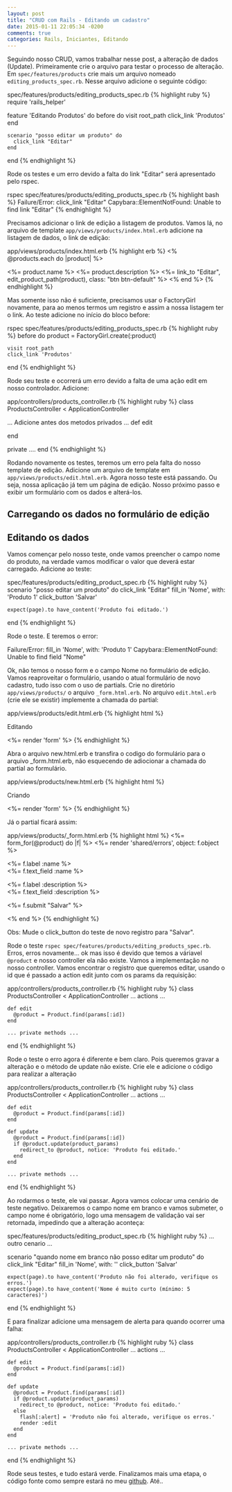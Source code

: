 ```yaml
---
layout: post
title: "CRUD com Rails - Editando um cadastro"
date: 2015-01-11 22:05:34 -0200
comments: true
categories: Rails, Iniciantes, Editando
---
```


Seguindo nosso CRUD, vamos trabalhar nesse post, a alteração de dados (Update).
Primeiramente crie o arquivo para testar o processo de alteração. Em `spec/features/products`
crie mais um arquivo nomeado `editing_products_spec.rb`. Nesse arquivo adicione
o seguinte código:

spec/features/products/editing_products_spec.rb
{% highlight ruby %}
require 'rails_helper'

feature 'Editando Produtos' do
before do
visit root_path
click_link 'Produtos'
end

    scenario "posso editar um produto" do
      click_link "Editar"
    end

end
{% endhighlight %}

Rode os testes e um erro devido a falta do link "Editar" será apresentado pelo rspec.

rspec spec/features/products/editing_products_spec.rb
{% highlight bash %}
Failure/Error: click_link "Editar"
Capybara::ElementNotFound:
Unable to find link "Editar"
{% endhighlight %}

Precisamos adicionar o link de edição a listagem de produtos. Vamos lá, no arquivo de
template `app/views/products/index.html.erb` adicione na listagem de dados, o link de edição:

app/views/products/index.html.erb
{% highlight erb %}
<% @products.each do |product| %>

<tr>
<td><%= product.name %></td>
<td><%= product.description %></td>
<td><%= link_to "Editar", edit_product_path(product), class: "btn btn-default" %></td>
</tr>
<% end %>
{% endhighlight %}

Mas somente isso não é suficiente, precisamos usar o FactoryGirl novamente, para ao menos
termos um registro e assim a nossa listagem ter o link. Ao teste adicione no início
do bloco before:

rspec spec/features/products/editing_products_spec.rb
{% highlight ruby %}
before do
product = FactoryGirl.create(:product)

    visit root_path
    click_link 'Produtos'

end
{% endhighlight %}

Rode seu teste e ocorrerá um erro devido a falta de uma ação edit em nosso controlador.
Adicione:

app/controllers/products_controller.rb
{% highlight ruby %}
class ProductsController < ApplicationController

... Adicione antes dos metodos privados ...
def edit

end

private
....
end
{% endhighlight %}

Rodando novamente os testes, teremos um erro pela falta do nosso template de edição.
Adicione um arquivo de template em `app/views/products/edit.html.erb`. Agora nosso
teste está passando. Ou seja, nossa aplicação já tem um página de edição. Nosso próximo
passo e exibir um formulário com os dados e alterá-los.

## Carregando os dados no formulário de edição

## Editando os dados

Vamos començar pelo nosso teste, onde vamos preencher o campo nome do produto, na
verdade vamos modificar o valor que deverá estar carregado. Adicione ao teste:

spec/features/products/editing_product_spec.rb
{% highlight ruby %}
scenario "posso editar um produto" do
click_link "Editar"
fill_in 'Nome', with: 'Produto 1'
click_button 'Salvar'

    expect(page).to have_content('Produto foi editado.')

end
{% endhighlight %}

Rode o teste. E teremos o error:

Failure/Error: fill_in 'Nome', with: 'Produto 1'
Capybara::ElementNotFound:
Unable to find field "Nome"

Ok, não temos o nosso form e o campo Nome no formulário de edição. Vamos reaproveitar
o formulário, usando o atual formulário de novo cadastro, tudo isso com o uso de
partials. Crie no diretório `app/views/products/` o arquivo `_form.html.erb`.
No arquivo `edit.html.erb` (crie ele se existir) implemente a chamada do partial:

app/views/products/edit.html.erb
{% highlight html %}

  <p>Editando</p>

<%= render 'form' %>
{% endhighlight %}

Abra o arquivo new.html.erb e transfira o codigo do formulário para o arquivo \_form.html.erb,
não esquecendo de adiocionar a chamada do partial ao formulário.

app/views/products/new.html.erb
{% highlight html %}

  <p>Criando</p>

<%= render 'form' %>
{% endhighlight %}

Já o partial ficará assim:

app/views/products/\_form.html.erb
{% highlight html %}
<%= form_for(@product) do |f| %>
<%= render 'shared/errors', object: f.object %>

<p>
<%= f.label :name %><br />
<%= f.text_field :name %>
</p>
<p>
<%= f.label :description %><br />
<%= f.text_field :description %>
</p>
<p>
<%= f.submit "Salvar" %>
</p>
<% end %>
{% endhighlight %}

Obs: Mude o click_button do teste de novo registro para "Salvar".

Rode o teste `rspec spec/features/products/editing_products_spec.rb`. Erros, erros novamente...
ok mas isso é devido que temos a váriavel `@product` e nosso controller ela não existe. Vamos
a implementação no nosso controller. Vamos encontrar o registro que queremos editar, usando
o id que é passado a action edit junto com os params da requisição:

app/controllers/products_controller.rb
{% highlight ruby %}
class ProductsController < ApplicationController
... actions ...

    def edit
      @product = Product.find(params[:id])
    end

    ... private methods ...

end
{% endhighlight %}

Rode o teste o erro agora é diferente e bem claro. Pois queremos gravar a alteração
e o método de update não existe. Crie ele e adicione o código para realizar a alteração

app/controllers/products_controller.rb
{% highlight ruby %}
class ProductsController < ApplicationController
... actions ...

    def edit
      @product = Product.find(params[:id])
    end

    def update
      @product = Product.find(params[:id])
      if @product.update(product_params)
        redirect_to @product, notice: 'Produto foi editado.'
      end
    end

    ... private methods ...

end
{% endhighlight %}

Ao rodarmos o teste, ele vai passar. Agora vamos colocar uma cenário de teste negativo.
Deixaremos o campo nome em branco e vamos submeter, o campo nome é obrigatório, logo
uma mensagem de validação vai ser retornada, impedindo que a alteração aconteça:

spec/features/products/editing_product_spec.rb
{% highlight ruby %}
... outro cenario ...

scenario "quando nome em branco não posso editar um produto" do
click_link "Editar"
fill_in 'Nome', with: ''
click_button 'Salvar'

    expect(page).to have_content('Produto não foi alterado, verifique os erros.')
    expect(page).to have_content('Nome é muito curto (mínimo: 5 caracteres)')

end
{% endhighlight %}

E para finalizar adicione uma mensagem de alerta para quando ocorrer uma falha:

app/controllers/products_controller.rb
{% highlight ruby %}
class ProductsController < ApplicationController
... actions ...

    def edit
      @product = Product.find(params[:id])
    end

    def update
      @product = Product.find(params[:id])
      if @product.update(product_params)
        redirect_to @product, notice: 'Produto foi editado.'
      else
        flash[:alert] = 'Produto não foi alterado, verifique os erros.'
        render :edit
      end
    end

    ... private methods ...

end
{% endhighlight %}

Rode seus testes, e tudo estará verde. Finalizamos mais uma etapa, o código fonte como
sempre estará no meu [github](https://github.com/marceloboth/crud-rspec). Até..
